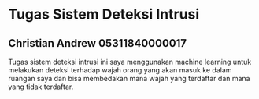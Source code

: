 # Tugas Sistem Deteksi Intrusi

## Christian Andrew 05311840000017

Tugas sistem deteksi intrusi ini saya menggunakan machine learning untuk melakukan deteksi terhadap wajah orang yang akan masuk ke dalam ruangan saya dan bisa membedakan mana wajah yang terdaftar dan mana yang tidak terdaftar.
